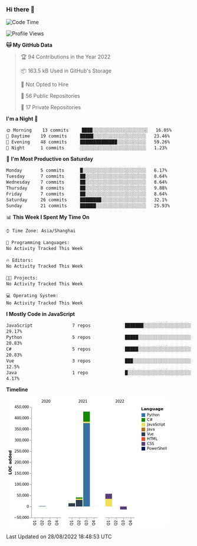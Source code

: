 ### Hi there 👋
<!--START_SECTION:waka-->
![Code Time](http://img.shields.io/badge/Code%20Time-234%20hrs%2036%20mins-blue)

![Profile Views](http://img.shields.io/badge/Profile%20Views-0-blue)

**🐱 My GitHub Data** 

> 🏆 94 Contributions in the Year 2022
 > 
> 📦 163.5 kB Used in GitHub's Storage 
 > 
> 🚫 Not Opted to Hire
 > 
> 📜 56 Public Repositories 
 > 
> 🔑 17 Private Repositories  
 > 
**I'm a Night 🦉** 

```text
🌞 Morning    13 commits     ████░░░░░░░░░░░░░░░░░░░░░   16.05% 
🌆 Daytime    19 commits     █████░░░░░░░░░░░░░░░░░░░░   23.46% 
🌃 Evening    48 commits     ██████████████░░░░░░░░░░░   59.26% 
🌙 Night      1 commits      ░░░░░░░░░░░░░░░░░░░░░░░░░   1.23%

```
📅 **I'm Most Productive on Saturday** 

```text
Monday       5 commits      █░░░░░░░░░░░░░░░░░░░░░░░░   6.17% 
Tuesday      7 commits      ██░░░░░░░░░░░░░░░░░░░░░░░   8.64% 
Wednesday    7 commits      ██░░░░░░░░░░░░░░░░░░░░░░░   8.64% 
Thursday     8 commits      ██░░░░░░░░░░░░░░░░░░░░░░░   9.88% 
Friday       7 commits      ██░░░░░░░░░░░░░░░░░░░░░░░   8.64% 
Saturday     26 commits     ████████░░░░░░░░░░░░░░░░░   32.1% 
Sunday       21 commits     ██████░░░░░░░░░░░░░░░░░░░   25.93%

```


📊 **This Week I Spent My Time On** 

```text
⌚︎ Time Zone: Asia/Shanghai

💬 Programming Languages: 
No Activity Tracked This Week

🔥 Editors: 
No Activity Tracked This Week

🐱‍💻 Projects: 
No Activity Tracked This Week

💻 Operating System: 
No Activity Tracked This Week

```

**I Mostly Code in JavaScript** 

```text
JavaScript               7 repos             ███████░░░░░░░░░░░░░░░░░░   29.17% 
Python                   5 repos             █████░░░░░░░░░░░░░░░░░░░░   20.83% 
C#                       5 repos             █████░░░░░░░░░░░░░░░░░░░░   20.83% 
Vue                      3 repos             ███░░░░░░░░░░░░░░░░░░░░░░   12.5% 
Java                     1 repo              █░░░░░░░░░░░░░░░░░░░░░░░░   4.17%

```


**Timeline**

![Chart not found](https://raw.githubusercontent.com/cesaryuan/cesaryuan/main/charts/bar_graph.png) 


 Last Updated on 28/08/2022 18:48:53 UTC
<!--END_SECTION:waka-->

<!--
**cesaryuan/Cesaryuan** is a ✨ _special_ ✨ repository because its `README.md` (this file) appears on your GitHub profile.

Here are some ideas to get you started:

- 🔭 I’m currently working on ...
- 🌱 I’m currently learning ...
- 👯 I’m looking to collaborate on ...
- 🤔 I’m looking for help with ...
- 💬 Ask me about ...
- 📫 How to reach me: ...
- 😄 Pronouns: ...
- ⚡ Fun fact: ...
-->
